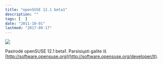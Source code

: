 ```yaml
---
title: "openSUSE 12.1 beta1"
description: ""
tags: [  ]
date: "2011-10-01"
lastmod: "2017-09-17"
---
```

![](/images/stories/opensuse121-wellcome.png)

Pasirodė openSUSE 12.1 beta1. Parsisiųsti galite iš [http://software.opensuse.org](http://software.opensuse.org/developer/lt).
